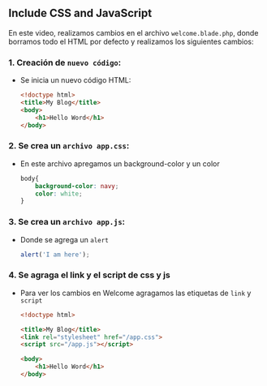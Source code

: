 ## Include CSS and JavaScript

En este video, realizamos cambios en el archivo `welcome.blade.php`, donde borramos todo el HTML por defecto y realizamos los siguientes cambios:


### 1. Creación de `nuevo código`:

- Se inicia un nuevo código HTML:

    ```html
    <!doctype html> 
    <title>My Blog</title>
    <body>
        <h1>Hello Word</h1>
    </body>
    ```
### 2. Se crea un  `archivo app.css`:

- En este archivo apregamos un background-color y un color 
    ```css
    body{
        background-color: navy;
        color: white;
    }
    ```

### 3. Se crea un `archivo app.js`:

- Donde se agrega un `alert`

    ```JavaScript
    alert('I am here');
    ```

### 4. Se agraga el link y el script de css y js

- Para ver los cambios en Welcome agragamos las etiquetas de `link` y  `script`

    ```html
    <!doctype html> 

    <title>My Blog</title>
    <link rel="stylesheet" href="/app.css">
    <script src="/app.js"></script>

    <body>
        <h1>Hello Word</h1>
    </body>
    ```






